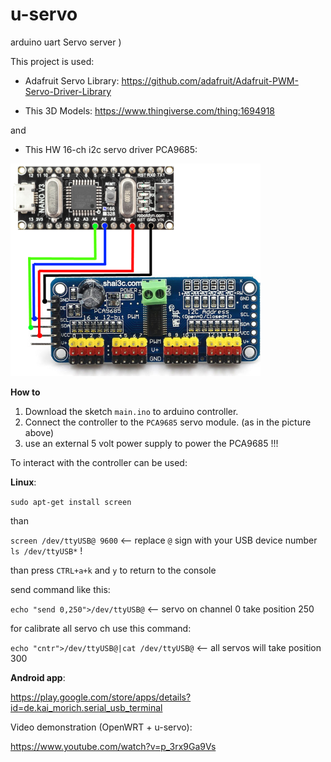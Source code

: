 # u-servo
arduino uart Servo server )

This project is used:

- Adafruit Servo Library: https://github.com/adafruit/Adafruit-PWM-Servo-Driver-Library

- This 3D Models: https://www.thingiverse.com/thing:1694918

and 

- This HW 16-ch i2c servo driver PCA9685:

![image](https://github.com/sw3nlab/u-servo/blob/master/img.png)


**How to**
1) Download the sketch `main.ino` to arduino controller.
2) Connect the controller to the `PCA9685` servo module. (as in the picture above)
3) use an external 5 volt power supply to power the PCA9685 !!!


To interact with the controller can be used:

**Linux**:

`sudo apt-get install screen` 

than

`screen /dev/ttyUSB@ 9600` <-- replace `@` sign with your USB device number `ls /dev/ttyUSB*` !

than press `CTRL+a+k` and `y` to return to the console

send command like this:

`echo "send 0,250">/dev/ttyUSB@` <-- servo on channel 0 take position 250

for calibrate all servo ch use this command:

`echo "cntr">/dev/ttyUSB@|cat /dev/ttyUSB@` <-- all servos will take position 300

**Android app**:

https://play.google.com/store/apps/details?id=de.kai_morich.serial_usb_terminal

Video demonstration (OpenWRT + u-servo):

https://www.youtube.com/watch?v=p_3rx9Ga9Vs




